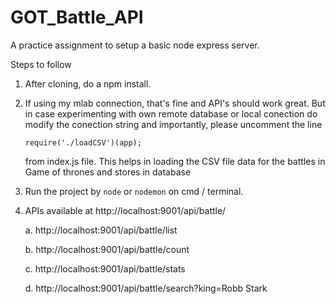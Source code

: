 # GOT_Battle_API
A practice assignment to setup a basic node express server.


Steps to follow
1. After cloning, do a npm install.
2. If using my mlab connection, that's fine and API's should work great.  But in case experimenting with own remote database or 
   local conection do modify the conection string and importantly, please uncomment the line 

       require('./loadCSV')(app); 
       
   from index.js file. This helps in loading the CSV file data for the battles in Game of thrones and stores in database
   
 3. Run the project by `node` or `nodemon` on cmd / terminal. 
   
4. APIs available at http://localhost:9001/api/battle/

     a. http://localhost:9001/api/battle/list

     b. http://localhost:9001/api/battle/count

     c. http://localhost:9001/api/battle/stats

     d. http://localhost:9001/api/battle/search?king=Robb Stark

